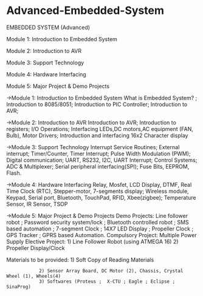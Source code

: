 # Advanced-Embedded-System
EMBEDDED SYSTEM (Advanced)

Module 1: Introduction to Embedded System

Module 2: Introduction to AVR 

Module 3: Support Technology

Module 4: Hardware Interfacing

Module 5: Major Project & Demo Projects

->Module 1: Introduction to Embedded System
What is Embedded System? ;
Introduction to 8085/8051;
Introduction to PIC Controller;
Introduction to AVR;

->Module 2: Introduction to AVR
Introduction to AVR;
Introduction to registers;
I/O Operations;
Interfacing LEDs,DC motors,AC equipment (FAN, Bulb), Motor Drivers;
Introduction and interfacing 16x2 Character display

->Module 3: Support Technology
Interrupt Service Routines;
External interrupt;
Timer/Counter, Timer Interrupt;
Pulse Width Modulation (PWM);
Digital communication;
UART, RS232, I2C, UART Interrupt;
Control Systems;
ADC & Multiplexer;
Serial peripheral interfacing(SPI);
Fuse Bits, EEPROM, Flash. 

->Module 4: Hardware Interfacing
Relay, Mosfet, LCD Display, DTMF, Real Time Clock (RTC), Stepper-motor, 7-segments display;
Wireless module, Keypad, Serial port, Bluetooth, TouchPad, RFID, Xbee(zigbee);
Temperature Sensor, IR Sensor, TSOP 

->Module 5: Major Project & Demo Projects
Demo Projects: Line follower robot ; Password security system/lock ; Bluetooth controlled robot ; SMS based automation ; 
                                   7-segment Clock ; 14X7 LED Display ;  Propeller Clock ; GPS Tracker ; GPRS based Automation. 
Compulsory Project: Multiple Power Supply
Elective Project: 1) Line Follower Robot (using ATMEGA 16)
                                     2) Propeller Display/Clock


Materials to be provided: 1) Soft Copy of Reading Materials
		        
		        2) Sensor Array Board, DC Motor (2), Chassis, Crystal Wheel (1), Wheels(4)
		        3) Softwares (Proteus ;  X-CTU ; Eagle ; Eclipse ; SinaProg)

		       

